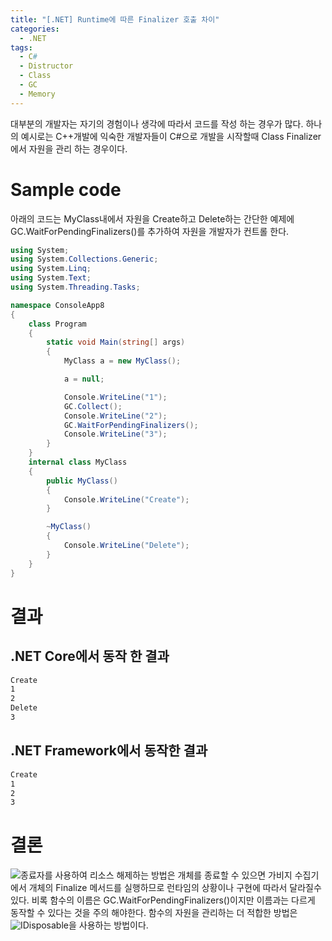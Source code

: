 ```yaml
---
title: "[.NET] Runtime에 따른 Finalizer 호출 차이"
categories:
  - .NET
tags:
  - C#
  - Distructor
  - Class
  - GC
  - Memory
---
```


대부분의 개발자는 자기의 경험이나 생각에 따라서 코드를 작성 하는 경우가 많다. 하나의 예시로는 C++개발에 익숙한 개발자들이 C#으로 개발을 시작할때 Class Finalizer에서 자원을 관리 하는 경우이다.

# Sample code

아래의 코드는 MyClass내에서 자원을 Create하고 Delete하는 간단한 예제에 GC.WaitForPendingFinalizers()를 추가하여 자원을 개발자가 컨트롤 한다.

```csharp
using System;
using System.Collections.Generic;
using System.Linq;
using System.Text;
using System.Threading.Tasks;

namespace ConsoleApp8
{
    class Program
    {
        static void Main(string[] args)
        {
            MyClass a = new MyClass();

            a = null;

            Console.WriteLine("1");
            GC.Collect();
            Console.WriteLine("2");
            GC.WaitForPendingFinalizers();
            Console.WriteLine("3");
        }
    }
    internal class MyClass
    {
        public MyClass()
        {
            Console.WriteLine("Create");
        }

        ~MyClass()
        {
            Console.WriteLine("Delete");
        }
    }
}

```

# 결과

## .NET Core에서 동작 한 결과

```bash
Create
1
2
Delete
3
```

## .NET Framework에서 동작한 결과

```bash
Create
1
2
3
```

# 결론

![종료자를 사용하여 리소스 해제](https://docs.microsoft.com/ko-kr/dotnet/csharp/programming-guide/classes-and-structs/finalizers#using-finalizers-to-release-resources)하는 방법은 개체를 종료할 수 있으면 가비지 수집기에서 개체의 Finalize 메서드를 실행하므로 런타임의 상황이나 구현에 따라서 달라질수 있다. 비록 함수의 이름은 GC.WaitForPendingFinalizers()이지만 이름과는 다르게 동작할 수 있다는 것을 주의 해야한다. 함수의 자원을 관리하는 더 적합한 방법은 ![IDisposable](https://docs.microsoft.com/ko-kr/dotnet/csharp/programming-guide/classes-and-structs/finalizers#explicit-release-of-resources)을 사용하는 방법이다.